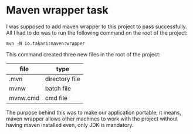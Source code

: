 # Maven wrapper task

I was supposed to add maven wrapper to this project to pass successfully. All
I had to do was to run the following command on the root of the project: 

`mvn -N io.takari:maven:wrapper`

This command created three new files in the root of the project: 

| file     | type           |
|----------|----------------|
| .mvn     | directory file | 
| mvnw     | batch file     |
| mvnw.cmd | cmd file       |

The purpose behind this was to make our application portable, it means, maven
wrapper allows other machines to work with the project without having maven
installed even, only JDK is mandatory.
